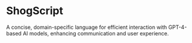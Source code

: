 # ShogScript
A concise, domain-specific language for efficient interaction with GPT-4-based AI models, enhancing communication and user experience.
